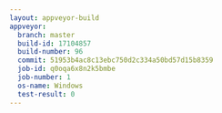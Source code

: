 ```yaml
---
layout: appveyor-build
appveyor:
  branch: master
  build-id: 17104857
  build-number: 96
  commit: 51953b4ac8c13ebc750d2c334a50bd57d15b8359
  job-id: q0oqa6x8n2k5bmbe
  job-number: 1
  os-name: Windows
  test-result: 0
---
```

